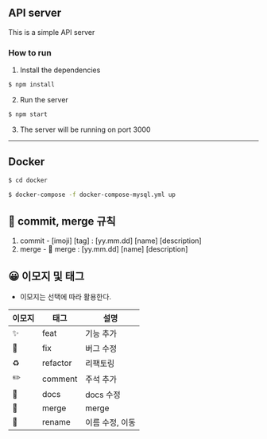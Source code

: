## API server

This is a simple API server

### How to run

1. Install the dependencies

```bash
$ npm install
```

2. Run the server

```bash
$ npm start
```

3. The server will be running on port 3000

---

## Docker

```bash
$ cd docker
```

```bash
$ docker-compose -f docker-compose-mysql.yml up
```

## 📌 commit, merge 규칙

1. commit - [imoji] [tag] : [yy.mm.dd] [name] [description]
2. merge - 🔀 merge : [yy.mm.dd] [name] [description]

## 😀 이모지 및 태그

- 이모지는 선택에 따라 활용한다.

| 이모지 | 태그     | 설명            |
| ------ | -------- | --------------- |
| ✨     | feat     | 기능 추가       |
| 🐛     | fix      | 버그 수정       |
| ♻️     | refactor | 리팩토링        |
| ✏️     | comment  | 주석 추가       |
| 📝     | docs     | docs 수정       |
| 🔀     | merge    | merge           |
| 🚚     | rename   | 이름 수정, 이동 |
